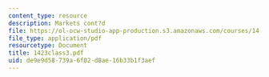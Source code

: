 ```yaml
---
content_type: resource
description: Markets cont?d
file: https://ol-ocw-studio-app-production.s3.amazonaws.com/courses/14-23-government-regulation-of-industry-spring-2003/de9e9d58739a6f02d8ae16b33b1f3aef_1423class3.pdf
file_type: application/pdf
resourcetype: Document
title: 1423class3.pdf
uid: de9e9d58-739a-6f02-d8ae-16b33b1f3aef
---
```

